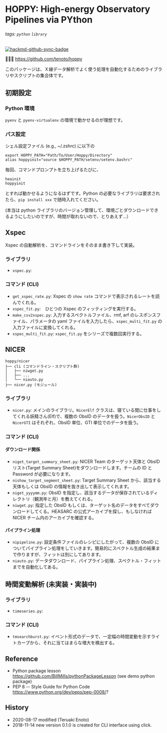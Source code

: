# HOPPY: High-energy Observatory Pipelines via PYthon

###### tags: `python` `library`

[![hackmd-github-sync-badge](https://hackmd.io/KktKqjMbT3Gj3zNO0Jpk6w/badge)](https://hackmd.io/KktKqjMbT3Gj3zNO0Jpk6w)

:beer::beer::beer: https://github.com/tenoto/hoppy
 
このパッケージは、Ｘ線データ解析でよく使う処理を自動化するためのライブラリやスクリプトの集合体です。

## 初期設定

### Python 環境

`pyenv` と `pyenv-virtualenv` の環境で動かせるのが理想です。

### パス設定

シェル設定ファイル (e.g., ~/.zshrc) に以下の

```
export HOPPY_PATH="Path/To/User/Hoppy/Directory"
alias hoppyinit="source $HOPPY_PATH/setenv/setenv.bashrc"
```

毎回、コマンドプロンプトを立ち上げるたびに、

```
heainit
hoppyinit
```

とすれば動かせるようになるはずです。Python の必要なライブラリは要求されたら、`pip install xxx` で随時入れてください。

(本当は python ライブラリのバージョン管理して、環境ごとダウンロードできるようにしたいのですが、時間が取れないので、とりあえず...）

## Xspec 

Xspec の自動解析を、コマンドラインをそのまま書き下して実装。

### ライブラリ

- `xspec.py`:

### コマンド (CLI)

- `get_xspec_rate.py`: Xspec の `show rate` コマンドで表示されるレートを読んでくれる。
- `xspec_fit.py`:　ひとつの Xspec のフィッティングを実行する。
- `make_csv2xspec.py`: 入力するスペクトルファイル、rmf, arf のレスポンスファイル、パラメータの yaml ファイルを入力したら、`xspec_multi_fit.py` の入力ファイルに変換してくれる。
- `xspec_multi_fit.py`: `xspec_fit.py` をシリーズで複数回実行する。

## NICER 

```
hoppy/nicer
├── cli (コマンドライン・スクリプト群)
│   ├── niwget.py
│   ├── ...
│   └── niauto.py
├── nicer.py (モジュール)
```

### ライブラリ

- `nicer.py`: メインのライブラリ。`NicerElf` クラスは、寝ている間に仕事をしてくれる妖精さん(Elf)で、複数の ObsID のデータを扱う。`NicerObsID` と `NicerGTI` はそれぞれ、ObsID 単位、GTI 単位でのデータを扱う。

### コマンド (CLI)

#### ダウンロード関係
- `niget_target_summary_sheet.py`: NICER Team のターゲット天体と ObsID リスト(Target Summary Sheet)をダウンロードします。チームの ID と Password が必要になります。
- `nishow_target_segment_sheet.py`: Target Summary Sheet から、該当する天体もしくは ObsID の情報を抜き出して表示してくれます。
- `niget_yyyymm.py`: ObsID を指定し、該当するデータが保存されているディレクトリ（観測年と月）を教えてくれる。
- `niwget.py`: 指定した ObsID もしくは、ターゲット名のデータをすべてダウンロードしてくる。HEASARC の公式アーカイブを探し、もしなければ NICER チーム内のアーカイブを確認する。

#### パイプライン処理

- `nipipeline.py`: 設定条件ファイルのレシピにしたがって、複数の ObsID についてパイプライン処理をしていきます。簡易的にスペクトル生成の結果まで作りますが、フィットは別にしてあります。
- `niauto.py`: データダウンロード、パイプライン処理、スペクトル・フィットまでを自動化してある。

## 時間変動解析 (未実装・実装中)

### ライブラリ

- `timeseries.py`: 

### コマンド (CLI)

- `tmsearchburst.py`: イベント形式のデータで、一定幅の時間変動を示すライトカーブから、それに当てはまらな増大を検出する。

## Reference
- Python package lesson https://github.com/BillMills/pythonPackageLesson (see demo python package)
- PEP 8 -- Style Guide for Python Code https://www.python.org/dev/peps/pep-0008/?

## History
- 2020-08-17 modified (Teruaki Enoto)
- 2018-11-14 new version 0.1.0 is created for CLI interface using click.



<!--
This package includes libararies and scripts for X-ray analyses of High-energy Observatory Pipeines of PYthon (HOPPY). 

# Setup 
Write following lines to the initialization setup (e.g., ~/.zshrc).

```
export HOPPY_PATH="/Users/enoto/work/drbv1/soft/git/hoppy"
alias hoppyinit="cd $HOPPY_PATH; source setenv/setenv.bashrc; pipenv shell"
```

Everytime, you need to run the following command line inputs, 

```
heainit
hoppyinit
```


## NICER 

```
hoppy/nicer
├── cli
│   ├── nibarytime.py
│   ├── niget_target_segment_sheet.py
│   ├── niget_yyyymm.py
│   ├── nipipe01_nicerl2.py
│   ├── nishow_target_segment_sheet.py
│   ├── nitimeconv.py
│   ├── niwget.py
│   └── plot_mitbgd3c50_photfile.py
├── nicer.py
├── nievent.py
```

* nicer.py: main library of the NICER data analysis framework. The "NicerElf" class is organizign the framwork. There are two main calsses NicerObsID and NicerGTI. 
* nipipeline.py: command line to run the nicer.py process.
* niwget.py
* niget_yyyymm.py
* nishow_target_segment_sheet.py
* niget_target_segment_sheet.py 

## Files and Libraries
* hoppy
    * nicer 
        * [nievent.py](https://github.com/tenoto/hoppy/blob/master/hoppy/nicer/nievent.py) library 
    * maxi 
    * nustar
    * physics
    * plot
    * rxte 
    * script
    * swift
    * timing 
    * xmm
    * xspec
    * xte
* gallery (example of plots and illustrations)
    * QDP
    * 2018
* setenv/setenv.bashrc (environmental setups)
* tests (test scripts)

## Structure

```
hoppy
├── LICENSE
├── MANIFEST.in
├── README.md
├── dist
├── hoppy
│   ├── general
│   │   └── __init__.py
│   ├── nicer
│   │   └── __init__.py
│   ├── plot
│   │   └── __init__.py
│   └── swift
│       └── __init__.py
└── setup.py
```

## Class Description

- XrayObservationDatabase
    - attribute
        - name
        - directory_path
        - csvfile
        - htmlfile
    - methods
        - run_pipeline
- XrayObservation(XrayObservationDatabase)
    - attribute
        - target 
        - satellite
        - obsid 
        - name (target_satellite_obsid)
        - directory_path (target/satellite/obsid)
        - yamlfile
        - detector
        - obsmode
        - start_mjd
        - stop_mjd
        - start_yyyymmdd
        - start_hhmmss
        - stop_yyyymmdd
        - stop_hhmmss
        - exposure
        - ra_obs
        - dec_obs
        - rate
        - rate_error
        - source_count
        - backgrnd_count
        - soruce_pha
        - backgrnd_pha
        - rmffile
        - arffile
        - grppha_min_significance
        - grppha_max_bins
        - grppha_emin
        - grppha_emax
        - flag_generate_spectra (done,error,none)
        - flag_fit_spectra (done,error,none)
        - xspec_model_xcmfile
        - parnum_fixed
        - parnum_error
        - parameters ([parnum,value,error_min,error_max]...])
    - methods
        - generate_spectra
        - fit_spectrum
 
-->
